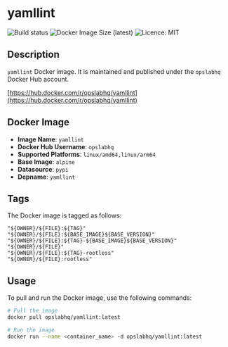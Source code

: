# yamllint

![Build status](https://github.com/opslabhqx/docker-images/actions/workflows/build-push-yamllint.yml/badge.svg)
![Docker Image Size (latest)](https://img.shields.io/docker/image-size/opslabhq/yamllint/latest)
![Licence: MIT](https://img.shields.io/github/license/opslabhqx/docker-images)

## Description

`yamllint` Docker image. It is maintained and published under the `opslabhq` Docker Hub account.

[https://hub.docker.com/r/opslabhq/yamllint](https://hub.docker.com/r/opslabhq/yamllint)

## Docker Image

- **Image Name**: `yamllint`
- **Docker Hub Username**: `opslabhq`
- **Supported Platforms**: `linux/amd64,linux/arm64`
- **Base Image**: `alpine`
- **Datasource**: `pypi`
- **Depname**: `yamllint`

## Tags

The Docker image is tagged as follows:

```
"${OWNER}/${FILE}:${TAG}"
"${OWNER}/${FILE}:${BASE_IMAGE}${BASE_VERSION}"
"${OWNER}/${FILE}:${TAG}-${BASE_IMAGE}${BASE_VERSION}"
"${OWNER}/${FILE}"
"${OWNER}/${FILE}:${TAG}-rootless"
"${OWNER}/${FILE}:rootless"
```

## Usage

To pull and run the Docker image, use the following commands:

```bash
# Pull the image
docker pull opslabhq/yamllint:latest

# Run the image
docker run --name <container_name> -d opslabhq/yamllint:latest
```
